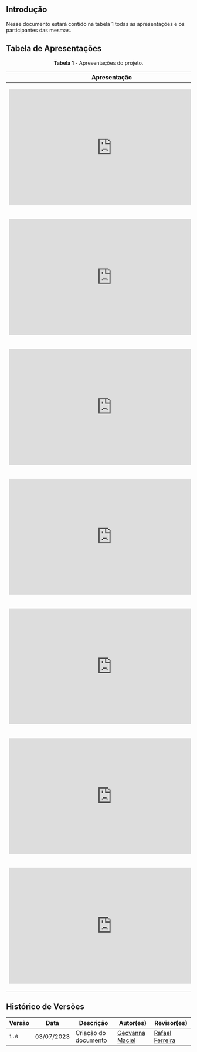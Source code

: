## Introdução
Nesse documento estará contido na tabela 1 todas as apresentações e os participantes das mesmas.

## Tabela de Apresentações
<center>

**Tabela 1** - Apresentações do projeto.

| Apresentação | Etapa | Participantes
| ------------- | ------- | -------------- |
| <p style="text-align: center"><iframe width="560" height="315" src="https://www.youtube.com/embed/m4eUOW8oeHI" title="YouTube video player" frameborder="0" allow="accelerometer; autoplay; clipboard-write; encrypted-media; gyroscope; picture-in-picture; web-share" allowfullscreen></iframe></p> | 1 | Arthur, Douglas, Gabriel, Geovanna, Matheus, Rafael e Sidney |
| <p style="text-align: center"><iframe width="560" height="315" src="https://www.youtube.com/embed/o8DJhYjWNK0" title="YouTube video player" frameborder="0" allow="accelerometer; autoplay; clipboard-write; encrypted-media; gyroscope; picture-in-picture; web-share" allowfullscreen></iframe></p> | 2 | Arthur, Douglas, Gabriel, Geovanna, Matheus, Rafael e Sidney |
| <p style="text-align: center"><iframe width="560" height="315" src="https://www.youtube.com/embed/kutw76tOYkE" title="YouTube video player" frameborder="0" allow="accelerometer; autoplay; clipboard-write; encrypted-media; gyroscope; picture-in-picture; web-share" allowfullscreen></iframe></p> | 3 | Arthur, Douglas, Gabriel, Geovanna, Matheus, Rafael e Sidney | 
| <p style="text-align: center"><iframe width="560" height="315" src="https://www.youtube.com/embed/Q8E0TwXpm5A" title="YouTube video player" frameborder="0" allow="accelerometer; autoplay; clipboard-write; encrypted-media; gyroscope; picture-in-picture; web-share" allowfullscreen></iframe></p> | 4 | Arthur, Douglas, Gabriel, Geovanna, Matheus, Rafael e Sidney |
| <p style="text-align: center"><iframe width="560" height="315" src="https://www.youtube.com/embed/IKOY1VU2arA" title="YouTube video player" frameborder="0" allow="accelerometer; autoplay; clipboard-write; encrypted-media; gyroscope; picture-in-picture; web-share" allowfullscreen></iframe></p> | 5 | Arthur, Douglas, Gabriel, Geovanna, Matheus, Rafael e Sidney |
| <p style="text-align: center"><iframe width="560" height="315" src="https://www.youtube.com/embed/lEm6wGfnnfI" title="YouTube video player" frameborder="0" allow="accelerometer; autoplay; clipboard-write; encrypted-media; gyroscope; picture-in-picture; web-share" allowfullscreen></iframe></p> | 6 | Arthur, Douglas, Gabriel, Geovanna, Matheus, Rafael e Sidney |
| <p style="text-align: center"><iframe width="560" height="315" src="https://www.youtube.com/embed/BfKbP_yxn0k" title="YouTube video player" frameborder="0" allow="accelerometer; autoplay; clipboard-write; encrypted-media; gyroscope; picture-in-picture; web-share" allowfullscreen></iframe></p> | 7 | Arthur, Douglas, Gabriel, Geovanna, Matheus, Rafael e Sidney |


</center>

## Histórico de Versões

| Versão | Data  | Descrição| Autor(es)| Revisor(es) |
| ------ | ---------- | ------------------------------------------------------------------------------ | ------------------------------------------------ | ------------------------------------------------ |
| `1.0`  | 03/07/2023 | Criação do documento | [Geovanna Maciel](https://github.com/mathonaut)  |  [Rafael Ferreira](https://github.com/RafaelCLG0)  |